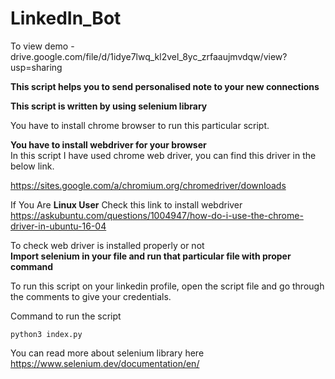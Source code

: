 # LinkedIn_Bot

To view demo - drive.google.com/file/d/1idye7lwq_kl2vel_8yc_zrfaaujmvdqw/view?usp=sharing

**This script helps you to send personalised note to your new connections**   

**This script is written by using selenium library**     

You have to install chrome browser to run this particular script.

**You have to install webdriver for your browser**  
In this script I have used chrome web driver, you can find this driver in the below link.  

https://sites.google.com/a/chromium.org/chromedriver/downloads  

If You Are **Linux User** Check this link to install webdriver  
https://askubuntu.com/questions/1004947/how-do-i-use-the-chrome-driver-in-ubuntu-16-04

To check web driver is installed properly or not   
**Import selenium in your file and run that particular file with proper command**  

To run this script on your linkedin profile, open the script file and go through the comments to give your credentials.  

Command to run the script  

`python3 index.py`

You can read more about selenium library here  
https://www.selenium.dev/documentation/en/



